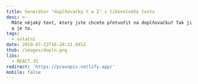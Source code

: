 ```yaml
---
title: Generátor "doplňovačky Y a I" z libovolného textu
desc: >-
  Máte nějaký text, který jste chcete přetvořit na doplňovačku? Tak ji sem hoďte
  a je to.
tags:
  - ostatní
date: 2019-07-22T16:28:21.891Z
thub: /images/dopln.png
libs:
  - REACT.JS
redirect: 'https://pravopis.netlify.app/'
mobile: false
---
```

 
